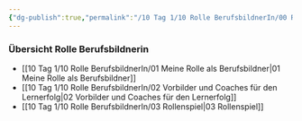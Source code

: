 ```yaml
---
{"dg-publish":true,"permalink":"/10 Tag 1/10 Rolle BerufsbildnerIn/00 Rolle Berufsbildnerin/"}
---
```


### Übersicht Rolle Berufsbildnerin

- [[10 Tag 1/10 Rolle BerufsbildnerIn/01 Meine Rolle als Berufsbildner\|01 Meine Rolle als Berufsbildner]]
- [[10 Tag 1/10 Rolle BerufsbildnerIn/02 Vorbilder und Coaches für den Lernerfolg\|02 Vorbilder und Coaches für den Lernerfolg]]
- [[10 Tag 1/10 Rolle BerufsbildnerIn/03 Rollenspiel\|03 Rollenspiel]]

